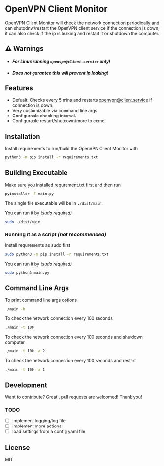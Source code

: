# OpenVPN Client Monitor 

OpenVPN Client Monitor will check the network connection periodically and can shutodnw/restart the OpenVPN client service if the connection is down, it can also check if the ip is leaking and restart it or shutdown the computer.


## ⚠️ Warnings
- #### _For Linux running `openvpn@client.service` only!_
- #### _Does not garantee this will prevent ip leaking!_
## Features
- Defualt: Checks every 5 mins and restarts openvpn@client.service if connection is down.
- Very customizable via command line args.
- Configurable checking interval.
- Configurable restart/shutdown/more to come.


## Installation

Install requirements to run/build the OpenVPN Client Monitor with
```sh
python3 -m pip install -r requirements.txt
```


## Building Executable
Make sure you installed requrement.txt first and then run

```sh
pyinstaller -F main.py
```
The single file executable will be in `./dist/main`.

You can run it by _(sudo required)_
```sh
sudo ./dist/main
```

### Running it as a script _(not recommended)_

Install requrements as sudo first
```sh
sudo python3 -m pip install -r requirements.txt
```
You can run it by _(sudo required)_
```sh
sudo python3 main.py
```

## Command Line Args

To print command line args options
```sh
./main -h
```

To check the network connection every 100 seconds

```sh
./main -t 100 
```

To check the network connection every 100 seconds and shutdown computer

```sh
./main -t 100 -a 2
```

To check the network connection every 100 seconds and restart 

```sh
./main -t 100 -a 1
```

## Development

Want to contribute? Great!, pull requests are welcomed! Thank you!

### TODO
- [ ] implement logging/log file
- [ ] implement more actions
- [ ] load settings from a config yaml file

## License

MIT
